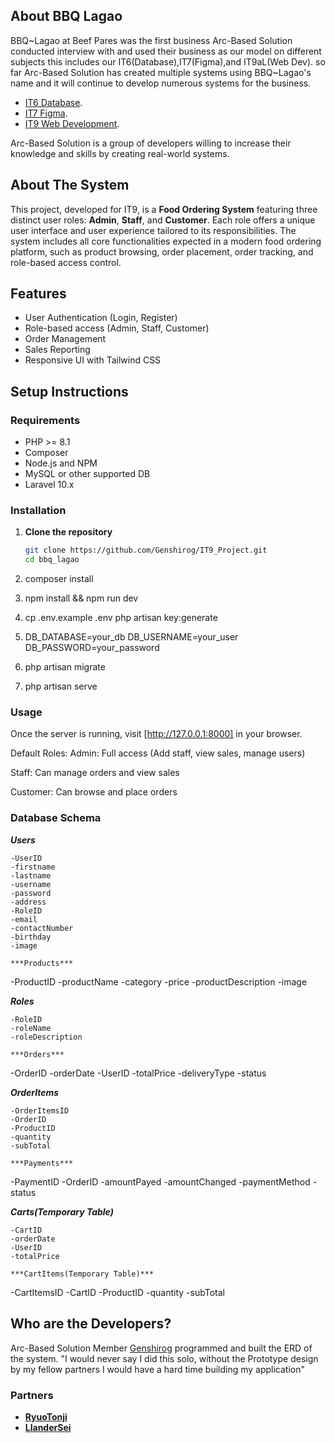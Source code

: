## About BBQ Lagao

BBQ\~Lagao at Beef Pares was the first business Arc-Based Solution conducted interview with and used their business as our model on different subjects this includes our IT6(Database),IT7(Figma),and IT9aL(Web Dev). so far Arc-Based Solution has created multiple systems using BBQ~Lagao's name and it will continue to develop numerous systems for the business.

- [IT6 Database](https://github.com/Genshirog/bbq_pares/).
- [IT7 Figma](https://www.figma.com/design/LY6kMVeuK8BgNXF9slbuYk/IT7L_PROTOTYPE?m=auto&t=LMC1Xz8dpmR4HsND-6).
- [IT9 Web Development](https://github.com/Genshirog/IT9_Project).

Arc-Based Solution is a group of developers willing to increase their knowledge and skills by creating real-world systems.

## About The System

This project, developed for IT9, is a **Food Ordering System** featuring three distinct user roles: **Admin**, **Staff**, and **Customer**. Each role offers a unique user interface and user experience tailored to its responsibilities. The system includes all core functionalities expected in a modern food ordering platform, such as product browsing, order placement, order tracking, and role-based access control.

## Features

- User Authentication (Login, Register)
- Role-based access (Admin, Staff, Customer)
- Order Management
- Sales Reporting
- Responsive UI with Tailwind CSS

## Setup Instructions

### Requirements

- PHP >= 8.1
- Composer
- Node.js and NPM
- MySQL or other supported DB
- Laravel 10.x

### Installation

1. **Clone the repository**
   ```bash
   git clone https://github.com/Genshirog/IT9_Project.git
   cd bbq_lagao

2. composer install

3. npm install && npm run dev

4. cp .env.example .env
    php artisan key:generate

5. DB_DATABASE=your_db
    DB_USERNAME=your_user
    DB_PASSWORD=your_password

6. php artisan migrate

7. php artisan serve

### Usage
Once the server is running, visit [http://127.0.0.1:8000] in your browser.

Default Roles:
Admin: Full access (Add staff, view sales, manage users)

Staff: Can manage orders and view sales

Customer: Can browse and place orders

### Database Schema
***Users***
```
-UserID
-firstname
-lastname
-username
-password
-address
-RoleID
-email
-contactNumber
-birthday
-image

***Products***
```
-ProductID
-productName
-category
-price
-productDescription
-image

***Roles***
```
-RoleID
-roleName 
-roleDescription

***Orders***
```
-OrderID
-orderDate
-UserID
-totalPrice
-deliveryType
-status

***OrderItems***
```
-OrderItemsID
-OrderID
-ProductID
-quantity
-subTotal

***Payments***
```
-PaymentID
-OrderID
-amountPayed
-amountChanged
-paymentMethod
-status

***Carts(Temporary Table)***
```
-CartID
-orderDate
-UserID
-totalPrice

***CartItems(Temporary Table)***
```
-CartItemsID
-CartID
-ProductID
-quantity
-subTotal


## Who are the Developers?

Arc-Based Solution Member [Genshirog](https://github.com/Genshirog) programmed and built the ERD of the system.
"I would never say I did this solo, without the Prototype design by my fellow partners I would have a hard time building my application"

### Partners

- **[RyuoTonji](https://github.com/RyuoTonji)**
- **[LlanderSei](https://github.com/LlanderSei)**
